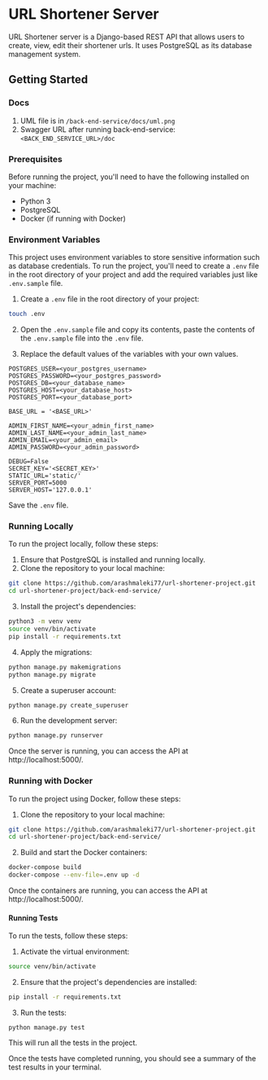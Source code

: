 # URL Shortener Server

URL Shortener server is a Django-based REST API that allows users to create, view, edit their shortener urls. It uses PostgreSQL as its database management system.

## Getting Started

### Docs

1. UML file is in `/back-end-service/docs/uml.png`
2. Swagger URL after running back-end-service: `<BACK_END_SERVICE_URL>/doc`

### Prerequisites

Before running the project, you'll need to have the following installed on your machine:

- Python 3
- PostgreSQL
- Docker (if running with Docker)

### Environment Variables

This project uses environment variables to store sensitive information such as database credentials. To run the project, you'll need to create a `.env` file in the root directory of your project and add the required variables just like `.env.sample` file.

1. Create a `.env` file in the root directory of your project:

```bash
touch .env
```

2. Open the `.env.sample` file and copy its contents, paste the contents of the `.env.sample` file into the `.env` file.

3. Replace the default values of the variables with your own values.

```
POSTGRES_USER=<your_postgres_username>
POSTGRES_PASSWORD=<your_postgres_password>
POSTGRES_DB=<your_database_name>
POSTGRES_HOST=<your_database_host>
POSTGRES_PORT=<your_database_port>

BASE_URL = '<BASE_URL>'

ADMIN_FIRST_NAME=<your_admin_first_name>
ADMIN_LAST_NAME=<your_admin_last_name>
ADMIN_EMAIL=<your_admin_email>
ADMIN_PASSWORD=<your_admin_password>

DEBUG=False
SECRET_KEY='<SECRET_KEY>'
STATIC_URL='static/'
SERVER_PORT=5000
SERVER_HOST='127.0.0.1'
```

Save the `.env` file.

### Running Locally

To run the project locally, follow these steps:

1. Ensure that PostgreSQL is installed and running locally.
2. Clone the repository to your local machine:

```bash
git clone https://github.com/arashmaleki77/url-shortener-project.git
cd url-shortener-project/back-end-service/
```

3. Install the project's dependencies:

```bash
python3 -m venv venv
source venv/bin/activate
pip install -r requirements.txt
```

4. Apply the migrations:

````bash
python manage.py makemigrations
python manage.py migrate
````

5. Create a superuser account:

````bash
python manage.py create_superuser
````

6. Run the development server:

````bash
python manage.py runserver
````

Once the server is running, you can access the API at http://localhost:5000/.

### Running with Docker

To run the project using Docker, follow these steps:

1. Clone the repository to your local machine:

```bash
git clone https://github.com/arashmaleki77/url-shortener-project.git
cd url-shortener-project/back-end-service/
```

2. Build and start the Docker containers:

````bash
docker-compose build
docker-compose --env-file=.env up -d
````

Once the containers are running, you can access the API at http://localhost:5000/.

#### Running Tests

To run the tests, follow these steps:

1. Activate the virtual environment:

```bash
source venv/bin/activate
```

2. Ensure that the project's dependencies are installed:

```bash
pip install -r requirements.txt
```

3. Run the tests:

```
python manage.py test
```

This will run all the tests in the project.

Once the tests have completed running, you should see a summary of the test results in your terminal.